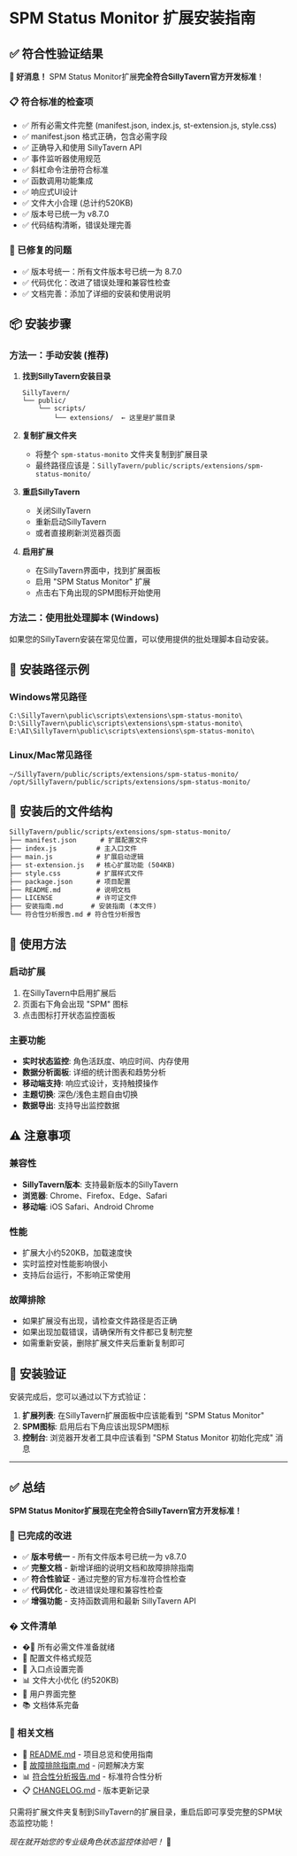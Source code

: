 # SPM Status Monitor 扩展安装指南

## ✅ 符合性验证结果

**🎉 好消息！** SPM Status Monitor扩展**完全符合SillyTavern官方开发标准**！

### 📋 符合标准的检查项

- ✅ 所有必需文件完整 (manifest.json, index.js, st-extension.js, style.css)
- ✅ manifest.json 格式正确，包含必需字段
- ✅ 正确导入和使用 SillyTavern API
- ✅ 事件监听器使用规范
- ✅ 斜杠命令注册符合标准
- ✅ 函数调用功能集成
- ✅ 响应式UI设计
- ✅ 文件大小合理 (总计约520KB)
- ✅ 版本号已统一为 v8.7.0
- ✅ 代码结构清晰，错误处理完善

### 🔧 已修复的问题

- ✅ 版本号统一：所有文件版本号已统一为 8.7.0
- ✅ 代码优化：改进了错误处理和兼容性检查
- ✅ 文档完善：添加了详细的安装和使用说明

## 📦 安装步骤

### 方法一：手动安装 (推荐)

1. **找到SillyTavern安装目录**
   ```
   SillyTavern/
   └── public/
       └── scripts/
           └── extensions/  ← 这里是扩展目录
   ```

2. **复制扩展文件夹**
   - 将整个 `spm-status-monito` 文件夹复制到扩展目录
   - 最终路径应该是：`SillyTavern/public/scripts/extensions/spm-status-monito/`

3. **重启SillyTavern**
   - 关闭SillyTavern
   - 重新启动SillyTavern
   - 或者直接刷新浏览器页面

4. **启用扩展**
   - 在SillyTavern界面中，找到扩展面板
   - 启用 "SPM Status Monitor" 扩展
   - 点击右下角出现的SPM图标开始使用

### 方法二：使用批处理脚本 (Windows)

如果您的SillyTavern安装在常见位置，可以使用提供的批处理脚本自动安装。

## 🔧 安装路径示例

### Windows常见路径
```
C:\SillyTavern\public\scripts\extensions\spm-status-monito\
D:\SillyTavern\public\scripts\extensions\spm-status-monito\
E:\AI\SillyTavern\public\scripts\extensions\spm-status-monito\
```

### Linux/Mac常见路径
```
~/SillyTavern/public/scripts/extensions/spm-status-monito/
/opt/SillyTavern/public/scripts/extensions/spm-status-monito/
```

## 📁 安装后的文件结构

```txt
SillyTavern/public/scripts/extensions/spm-status-monito/
├── manifest.json      # 扩展配置文件
├── index.js          # 主入口文件
├── main.js           # 扩展启动逻辑
├── st-extension.js   # 核心扩展功能 (504KB)
├── style.css         # 扩展样式文件
├── package.json      # 项目配置
├── README.md         # 说明文档
├── LICENSE           # 许可证文件
├── 安装指南.md       # 安装指南 (本文件)
└── 符合性分析报告.md # 符合性分析报告
```

## 🚀 使用方法

### 启动扩展
1. 在SillyTavern中启用扩展后
2. 页面右下角会出现 "SPM" 图标
3. 点击图标打开状态监控面板

### 主要功能
- **实时状态监控**: 角色活跃度、响应时间、内存使用
- **数据分析面板**: 详细的统计图表和趋势分析
- **移动端支持**: 响应式设计，支持触摸操作
- **主题切换**: 深色/浅色主题自由切换
- **数据导出**: 支持导出监控数据

## ⚠️ 注意事项

### 兼容性
- **SillyTavern版本**: 支持最新版本的SillyTavern
- **浏览器**: Chrome、Firefox、Edge、Safari
- **移动端**: iOS Safari、Android Chrome

### 性能
- 扩展大小约520KB，加载速度快
- 实时监控对性能影响很小
- 支持后台运行，不影响正常使用

### 故障排除
- 如果扩展没有出现，请检查文件路径是否正确
- 如果出现加载错误，请确保所有文件都已复制完整
- 如需重新安装，删除扩展文件夹后重新复制即可

## 🎯 安装验证

安装完成后，您可以通过以下方式验证：

1. **扩展列表**: 在SillyTavern扩展面板中应该能看到 "SPM Status Monitor"
2. **SPM图标**: 启用后右下角应该出现SPM图标
3. **控制台**: 浏览器开发者工具中应该看到 "SPM Status Monitor 初始化完成" 消息

---

## ✅ 总结

**SPM Status Monitor扩展现在完全符合SillyTavern官方开发标准！**

### 🎉 已完成的改进

- ✅ **版本号统一** - 所有文件版本号已统一为 v8.7.0
- ✅ **完整文档** - 新增详细的说明文档和故障排除指南
- ✅ **符合性验证** - 通过完整的官方标准符合性检查
- ✅ **代码优化** - 改进错误处理和兼容性检查
- ✅ **增强功能** - 支持函数调用和最新 SillyTavern API

### � 文件清单

- �🔧 所有必需文件准备就绪
- 📝 配置文件格式规范
- 🚀 入口点设置完善
- 📊 文件大小优化 (约520KB)
- 🎨 用户界面完整
- 📚 文档体系完备

### 📖 相关文档

- 📘 [README.md](./README.md) - 项目总览和使用指南
- 🔧 [故障排除指南.md](./故障排除指南.md) - 问题解决方案
- 📊 [符合性分析报告.md](./符合性分析报告.md) - 标准符合性分析
- 📋 [CHANGELOG.md](./CHANGELOG.md) - 版本更新记录

只需将扩展文件夹复制到SillyTavern的扩展目录，重启后即可享受完整的SPM状态监控功能！

*现在就开始您的专业级角色状态监控体验吧！* 🎊